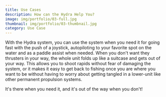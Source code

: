 ```yaml
---
title: Use Cases
description: How can the Hydra Help You?
image: img/portfolio/03-full.jpg
thumbnail: img/portfolio/03-thumbnail.jpg
category: Use Case
---
```

With the Hydra system, you can use the system when you need it for going fast with the push of a joystick, autopiloting to your favorite spot on the water and as a paddle assist when needed.  When you don't want they thrusters in your way, the whole unit folds up like a suitcase and gets out of your way.  This allows you to shoot rapids without fear of damaging the system, or it makes it easy to get back to fishing once you are where you want to be without having to worry about getting tangled in a lower-unit like other permanent propulsion systems.  

It's there when you need it, and it's out of the way when you don't!

